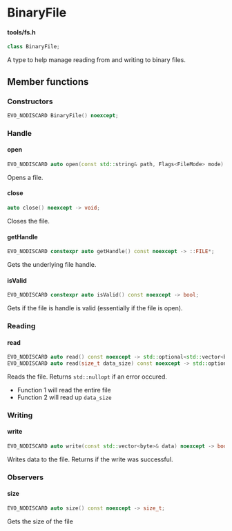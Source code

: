 # BinaryFile
#### tools/fs.h


```C++
class BinaryFile;
```

A type to help manage reading from and writing to binary files.



## Member functions

### Constructors
```C++
EVO_NODISCARD BinaryFile() noexcept;
```



### Handle

#### open
```C++
EVO_NODISCARD auto open(const std::string& path, Flags<FileMode> mode) noexcept -> bool;
```
Opens a file.

#### close
```C++
auto close() noexcept -> void;
```
Closes the file.



#### getHandle
```C++
EVO_NODISCARD constexpr auto getHandle() const noexcept -> ::FILE*;
```
Gets the underlying file handle.

#### isValid
```C++
EVO_NODISCARD constexpr auto isValid() const noexcept -> bool;
```
Gets if the file is handle is valid (essentially if the file is open).



### Reading

#### read
```C++
EVO_NODISCARD auto read() const noexcept -> std::optional<std::vector<byte>>; // 1
EVO_NODISCARD auto read(size_t data_size) const noexcept -> std::optional<std::vector<byte>>; // 2
```
Reads the file. Returns `std::nullopt` if an error occured.
- Function 1 will read the entire file
- Function 2 will read up `data_size`




### Writing

#### write
```C++
EVO_NODISCARD auto write(const std::vector<byte>& data) noexcept -> bool;
```
Writes data to the file. Returns if the write was successful.


### Observers

#### size
```C++
EVO_NODISCARD auto size() const noexcept -> size_t;
```
Gets the size of the file


